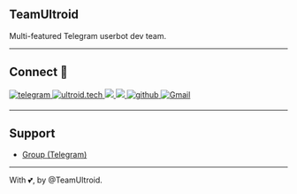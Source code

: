 ## TeamUltroid
Multi-featured Telegram userbot dev team.

---
## Connect 🔗
<p align="left">
    <a href="https://telegram.dog/TeamUltroid" target="_blank">
    <img src=https://img.shields.io/badge/telegram-%2300acee.svg?&style=for-the-badge&logo=telegram&logoColor=white alt=telegram style="margin-bottom: 5px;" />
    </a>
    <a href="https://ultroid.tech" target="_blank">
    <img src="https://img.shields.io/badge/Documentation%20-%230077B5.svg?&style=for-the-badge&logo=docs&logoColor=white" alt="ultroid.tech" />
    </a>
    <a href="https://www.instagram.com/theultroid/">
    <img src="https://img.shields.io/badge/Instagram-E4405F?style=for-the-badge&logo=instagram&logoColor=white">
    </a>
    <a href="https://www.twitter.com/theultroid/">
    <img src="https://img.shields.io/badge/twitter-%2300acee?style=for-the-badge&logo=twitter&logoColor=white">
    </a>
    <a href="https://github.com/TeamUltroid" target="_blank">
    <img src=https://img.shields.io/badge/github-%2324292e.svg?&style=for-the-badge&logo=github&logoColor=white alt=github style="margin-bottom: 5px;" />
    </a>
    <a href="mailto:TeamUltroid.protonmail.ch">
    <img alt="Gmail" src="https://img.shields.io/badge/Gmail-D14836?style=for-the-badge&logo=gmail&logoColor=white" />
    </a>
</p>

---
## Support
- [Group (Telegram)](https://t.me/UltroidSupportChat)

---
With 💕, by @TeamUltroid.
